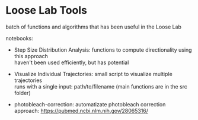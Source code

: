 # Loose Lab Tools

batch of functions and algorithms that has been useful in the Loose Lab

 notebooks:
 
 - Step Size Distribution Analysis: functions to compute directionality using this approach <br>
 haven't been used efficiently, but has potential
 
 - Visualize Individual Trajectories: small script to visualize multiple trajectories <br>
 runs with a single input: path/to/filename (main functions are in the src folder)
 
 - photobleach-correction: automatizate photobleach correction <br> 
 approach: https://pubmed.ncbi.nlm.nih.gov/28065316/ 
 
 
